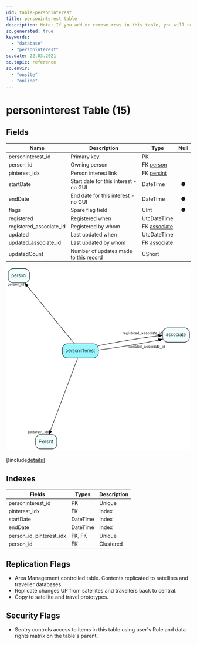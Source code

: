 ```yaml
---
uid: table-personinterest
title: personinterest table
description: Note: If you add or remove rows in this table, you will need to update the interestCount field in the person table accordingly. This field should always reflect the number of interest records a person has, to enable the correct setting of the interest indicator on the tab in the person dialog.  Replication note: The combination of person_id and pinterest_idx is unique. If a duplicate is made on a replicated database, the system will replace the record in the target database with the one derived from the source database during replication. Therefore, do not assume that a record in this table will retain its ID indefinitely, even if the person keeps the interest.
so.generated: true
keywords:
  - "database"
  - "personinterest"
so.date: 22.03.2021
so.topic: reference
so.envir:
  - "onsite"
  - "online"
---
```


# personinterest Table (15)

## Fields

| Name | Description | Type | Null |
|------|-------------|------|:----:|
|personinterest\_id|Primary key|PK| |
|person\_id|Owning person|FK [person](person.md)| |
|pinterest\_idx|Person interest link|FK [persint](persint.md)| |
|startDate|Start date for this interest - no GUI|DateTime|&#x25CF;|
|endDate|End date for this interest - no GUI|DateTime|&#x25CF;|
|flags|Spare flag field|UInt|&#x25CF;|
|registered|Registered when|UtcDateTime| |
|registered\_associate\_id|Registered by whom|FK [associate](associate.md)| |
|updated|Last updated when|UtcDateTime| |
|updated\_associate\_id|Last updated by whom|FK [associate](associate.md)| |
|updatedCount|Number of updates made to this record|UShort| |


![personinterest table relationship diagram](./media/personinterest.png)

[!include[details](./includes/personinterest.md)]

## Indexes

| Fields | Types | Description |
|--------|-------|-------------|
|personinterest\_id |PK |Unique |
|pinterest\_idx |FK |Index |
|startDate |DateTime |Index |
|endDate |DateTime |Index |
|person\_id, pinterest\_idx |FK, FK |Unique |
|person\_id |FK |Clustered |

## Replication Flags

* Area Management controlled table. Contents replicated to satellites and traveller databases.
* Replicate changes UP from satellites and travellers back to central.
* Copy to satellite and travel prototypes.

## Security Flags

* Sentry controls access to items in this table using user's Role and data rights matrix on the table's parent.


